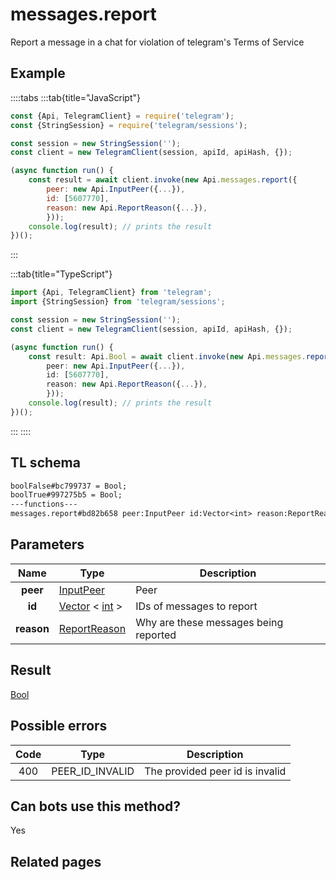 # messages.report

Report a message in a chat for violation of telegram's Terms of Service

## Example

::::tabs
:::tab{title="JavaScript"}

```js
const {Api, TelegramClient} = require('telegram');
const {StringSession} = require('telegram/sessions');

const session = new StringSession('');
const client = new TelegramClient(session, apiId, apiHash, {});

(async function run() {
    const result = await client.invoke(new Api.messages.report({
		peer: new Api.InputPeer({...}),
		id: [5607770],
		reason: new Api.ReportReason({...}),
		}));
    console.log(result); // prints the result
})();
```

:::

:::tab{title="TypeScript"}

```ts
import {Api, TelegramClient} from 'telegram';
import {StringSession} from 'telegram/sessions';

const session = new StringSession('');
const client = new TelegramClient(session, apiId, apiHash, {});

(async function run() {
    const result: Api.Bool = await client.invoke(new Api.messages.report({
		peer: new Api.InputPeer({...}),
		id: [5607770],
		reason: new Api.ReportReason({...}),
		}));
    console.log(result); // prints the result
})();
```

:::
::::

## TL schema

```txt
boolFalse#bc799737 = Bool;
boolTrue#997275b5 = Bool;
---functions---
messages.report#bd82b658 peer:InputPeer id:Vector<int> reason:ReportReason = Bool;
```

## Parameters

|    Name    | Type                                                                                              | Description                           |
| :--------: | ------------------------------------------------------------------------------------------------- | ------------------------------------- |
|  **peer**  | [InputPeer](https://core.telegram.org/type/InputPeer)                                             | Peer                                  |
|   **id**   | [Vector](https://core.telegram.org/type/Vector%20t) < [int](https://core.telegram.org/type/int) > | IDs of messages to report             |
| **reason** | [ReportReason](https://core.telegram.org/type/ReportReason)                                       | Why are these messages being reported |

## Result

[Bool](https://core.telegram.org/type/Bool)

## Possible errors

| Code | Type            | Description                     |
| :--: | --------------- | ------------------------------- |
| 400  | PEER_ID_INVALID | The provided peer id is invalid |

## Can bots use this method?

Yes

## Related pages
